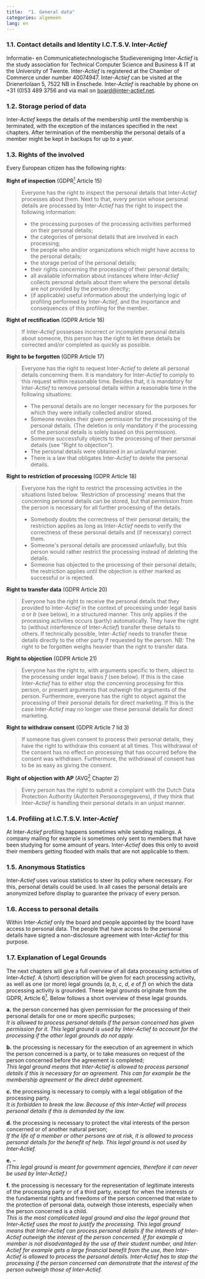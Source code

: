 ```yaml
---
title:  "1. General data"
categories: algemeen
lang: en
---
```

### 1.1. Contact details and Identity I.C.T.S.V. Inter-*Actief*
Informatie- en Communicatietechnologische Studievereniging Inter-*Actief* is the study association for Technical Computer Science and Business & IT at the University of Twente. Inter-*Actief* is registered at the Chamber of Commerce under number 40074947. Inter-*Actief* can be visited at the Drienerlolaan 5, 7522 NB in Enschede. Inter-*Actief* is reachable by phone on +31 (0)53 489 3756 and via mail on board@inter-actief.net.

### 1.2. Storage period of data
Inter-*Actief* keeps the details of the membership until the membership is terminated, with the exception of the instances specified in the next chapters. After termination of the membership the personal details of a member might be kept in backups for up to a year.

### 1.3. Rights of the involved
Every European citizen has the following rights:

**Right of inspection** (GDPR[<sup>1</sup>](#references) Article 15)
> Everyone has the right to inspect the personal details that Inter-*Actief* processes about them. Next to that, every person whose personal details are processed by Inter-*Actief* has the right to inspect the following information:
> - the processing purposes of the processing activities performed on their personal details;
> - the categories of personal details that are involved in each processing;
> - the people who and/or organizations which might have access to the personal details;
> - the storage period of the personal details;
> - their rights concerning the processing of their personal details;
> - all available information about instances where Inter-*Actief* collects personal details about them where the personal details are not provided by the person directly;
> - (if applicable) useful information about the underlying logic of profiling performed by Inter-*Actief*, and the importance and consequences of this profiling for the member.

**Right of rectification** (GDPR Article 16)
> If Inter-*Actief* possesses incorrect or incomplete personal details about someone, this person has the right to let these details be corrected and/or completed as quickly as possible.

**Right to be forgotten** (GDPR Article 17)
> Everyone has the right to request Inter-*Actief* to delete all personal details concerning them. It is mandatory for Inter-*Actief* to comply to this request within reasonable time. Besides that, it is mandatory for Inter-*Actief* to remove personal details within a reasonable time in the following situations:
> - The personal details are no longer necessary for the purposes for which they were initially collected and/or stored.
> - Someone revokes their given permission for the processing of the personal details. (The deletion is only mandatory if the processing of the personal details is solely based on this permission).
> - Someone successfully objects to the processing of their personal details (see "Right to objection").
> - The personal details were obtained in an unlawful manner.
> - There is a law that obligates Inter-*Actief* to delete the personal details.

**Right to restriction of processing** (GDPR Article 18)
> Everyone has the right to restrict the processing activities in the situations listed below. 'Restriction of processing' means that the concerning personal details can be stored, but that permission from the person is necessary for all further processing of the details.
> - Somebody doubts the correctness of their personal details; the restriction applies as long as Inter-*Actief* needs to verify the correctness of these personal details and (if necessary) correct them.
> - Someone's personal details are processed unlawfully, but this person would rather restrict the processing instead of deleting the details.
> - Someone has objected to the processing of their personal details; the restriction applies until the objection is either marked as successful or is rejected.

**Right to transfer data** (GDPR Article 20)
> Everyone has the right to receive the personal details that they provided to Inter-*Actief* in the context of processing under legal basis *a* or *b* (see below), in a structured manner. This only applies if the processing activities occurs (partly) automatically. They have the right to (without interference of Inter-*Actief*) transfer these details to others. If technically possible, Inter-*Actief* needs to transfer these details directly to the other party if requested by the person.
> NB: The right to be forgotten weighs heavier than the right to transfer data.

**Right to objection** (GDPR Article 21)
> Everyone has the right to, with arguments specific to them, object to the processing under legal basis *f* (see below). If this is the case Inter-*Actief* has to either stop the concerning processing for this person, or present arguments that outweigh the arguments of the person.
> Furthermore, everyone has the right to object against the processing of their personal details for direct marketing. If this is the case Inter-*Actief* may no longer use these personal details for direct marketing.

**Right to withdraw consent** (GDPR Article 7 lid 3)
> If someone has given consent to process their personal details, they have the right to withdraw this consent at all times. This withdrawal of the consent has no effect on processing that has occurred before the consent was withdrawn. Furthermore, the withdrawal of consent has to be as easy as giving the consent.

**Right of objection with AP** (AVG[<sup>2</sup>](#references) Chapter 2)
> Every person has the right to submit a complaint with the Dutch Data Protection Authority (Autoriteit Persoonsgegevens), if they think that Inter-*Actief* is handling their personal details in an unjust manner.

### 1.4. Profiling at I.C.T.S.V. Inter-*Actief*
At Inter-*Actief* profiling happens sometimes while sending mailings. A company mailing for example is sometimes only sent to members that have been studying for some amount of years. Inter-*Actief* does this only to avoid their members getting flooded with mails that are not applicable to them.

### 1.5. Anonymous Statistics
Inter-*Actief* uses various statistics to steer its policy where necessary. For this, personal details could be used. In all cases the personal details are anonymized before display to guarantee the privacy of every person.

### 1.6. Access to personal details
Within Inter-*Actief* only the board and people appointed by the board have access to personal data. The people that have access to the personal details have signed a non-disclosure agreement with Inter-*Actief* for this purpose.

### 1.7. Explanation of Legal Grounds
The next chapters will give a full overview of all data processing activities of Inter-*Actief*. A (short) description will be given for each processing activity, as well as one (or more) legal grounds (*a*, *b*, *c*, *d*, *e* of *f*) on which the data processing activity is grounded. These legal grounds originate from the GDPR, Article 6[<sup>1</sup>](#references). Below follows a short overview of these legal grounds.

**a.** the person concerned has given permission for the processing of their personal details for one or more specific purposes;  
*It is allowed to process personal details if the person concerned has given permission for it. This legal ground is used by Inter-Actief to account for the processing if the other legal grounds do not apply.*

**b.** the processing is necessary for the execution of an agreement in which the person concerned is a party, or to take measures on request of the person concerned before the agreement is completed;  
*This legal ground means that Inter-Actief is allowed to process personal details if this is necessary for an agreement. This can for example be the membership agreement or the direct debit agreement.*

**c.** the processing is necessary to comply with a legal obligation of the processing party.  
*It is forbidden to break the law. Because of this Inter-Actief will process personal details if this is demanded by the law.*

**d.** the processing is necessary to protect the vital interests of the person concerned or of another natural person;  
*If the life of a member or other persons are at risk, it is allowed to process personal details for the benefit of help. This legal ground is not used by Inter-Actief.*

**e.** –  
*(This legal ground is meant for government agencies, therefore it can never be used by Inter-Actief.)*

**f.** the processing is necessary for the representation of legitimate interests of the processing party or of a third party, except for when the interests or the fundamental rights and freedoms of the person concerned that relate to the protection of personal data, outweigh those interests, especially when the person concerned is a child.  
*This is the most complicated legal ground and also the legal ground that Inter-Actief uses the most to justify the processing. This legal ground means that Inter-Actief can process personal details if the interests of Inter-Actief outweigh the interest of the person concerned. If for example a member is not disadvantaged by the use of their student number, and Inter-Actief for example gets a large financial benefit from the use, then Inter-Actief is allowed to process the personal details. Inter-Actief has to stop the processing if the person concerned can demonstrate that the interest of the person outweigh those of Inter-Actief.*
